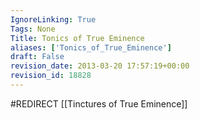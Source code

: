 ```yaml
---
IgnoreLinking: True
Tags: None
Title: Tonics of True Eminence
aliases: ['Tonics_of_True_Eminence']
draft: False
revision_date: 2013-03-20 17:57:19+00:00
revision_id: 18828
---
```


#REDIRECT [[Tinctures of True Eminence]]